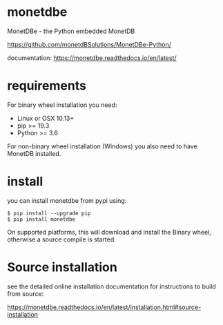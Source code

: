 # monetdbe
MonetDBe - the Python embedded MonetDB

https://github.com/monetdBSolutions/MonetDBe-Python/

documentation: https://monetdbe.readthedocs.io/en/latest/

# requirements

For binary wheel installation you need:

 * Linux or OSX 10.13+
 * pip >= 19.3
 * Python >= 3.6

For non-binary wheel installation (Windows) you also need to have MonetDB installed.


# install

you can install monetdbe from pypi using:
```
$ pip install --upgrade pip
$ pip install monetdbe
```

On supported platforms, this will download and install the Binary wheel, otherwise a source compile is started.

# Source installation

see the detailed online installation documentation for instructions to build from source:

https://monetdbe.readthedocs.io/en/latest/installation.html#source-installation
